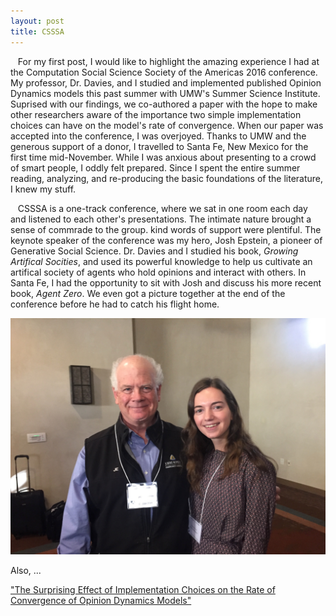 ```yaml
---
layout: post
title: CSSSA
---
```



&nbsp;&nbsp;&nbsp;For my first post, I would like to highlight the amazing experience I had at the Computation Social Science Society of the Americas 2016 conference. My professor, Dr. Davies, and I studied and implemented published Opinion Dynamics models this past summer with UMW's Summer Science Institute. Suprised with our findings, we co-authored a paper with the hope to make other researchers aware of the importance two simple implementation choices can have on the model's rate of convergence. When our paper was accepted into the conference, I was overjoyed. Thanks to UMW and the generous support of a donor, I travelled to Santa Fe, New Mexico for the first time mid-November. While I was anxious about presenting to a crowd of smart people, I oddly felt prepared. Since I spent the entire summer reading, analyzing, and re-producing the basic foundations of the literature, I knew my stuff.

&nbsp;&nbsp;&nbsp;CSSSA is a one-track conference, where we sat in one room each day and listened to each other's presentations. The intimate nature brought a sense of commrade to the group. kind words of support were plentiful. The keynote speaker of the conference was my hero, Josh Epstein, a pioneer of Generative Social Science. Dr. Davies and I studied his book, _Growing Artifical Socities_, and used its powerful knowledge to help us cultivate an artifical society of agents who hold opinions and interact with others. In Santa Fe, I had the opportunity to sit with Josh and discuss his more recent book, _Agent Zero_. We even got a picture together at the end of the conference before he had to catch his flight home.


![alt text](https://raw.githubusercontent.com/hzontine/hzontine.github.io/master/images/joshEPSTEIN.jpg "Josh Epstein and I!")

Also, ...


["The Surprising Effect of Implementation Choices on the Rate of Convergence of Opinion Dynamics Models"](http://cs.umw.edu/~stephen/daviesZontine.pdf)
